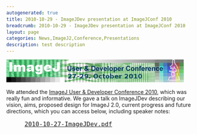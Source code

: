 ```yaml
---
autogenerated: true
title: 2010-10-29 - ImageJDev presentation at ImageJConf 2010
breadcrumb: 2010-10-29 - ImageJDev presentation at ImageJConf 2010
layout: page
categories: News,ImageJ2,Conference,Presentations
description: test description
---
```


![ImageJ 2010 User & Developer Conference](/media/Imagej-conference-2010.jpg "ImageJ 2010 User & Developer Conference")

We attended the [ImageJ User & Developer Conference 2010](Conference_2010), which was really fun and informative. We gave a talk on ImageJDev describing our vision, aims, proposed design for ImageJ 2.0, current progress and future directions, which you can access below, including speaker notes:

<div style="font-size: large; font-family: monospace; padding: 0 0 0.5em 3em">

[2010-10-27-ImageJDev.pdf](http://conference.imagej.net/2010/curtis-rueden/2010-10-27-ImageJDev.pdf)

</div>

   
